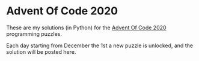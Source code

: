 # Advent Of Code 2020

These are my solutions (in Python) for the [Advent Of Code 2020](https://adventofcode.com/2020/about) programming puzzles.

Each day starting from December the 1st a new puzzle is unlocked, and the solution will be posted here.
